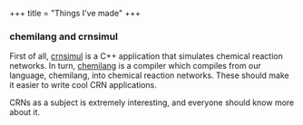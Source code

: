 +++
title = "Things I've made"
+++
### chemilang and crnsimul
First of all, [crnsimul](https://github.com/RasmusRendal/crnsimul) is a C++ application that simulates chemical reaction networks.
In turn, [chemilang](https://github.com/RasmusRendal/chemilang) is a compiler which compiles from our language, chemilang, into chemical reaction networks. These should make it easier to write cool CRN applications.

CRNs as a subject is extremely interesting, and everyone should know more about it.

